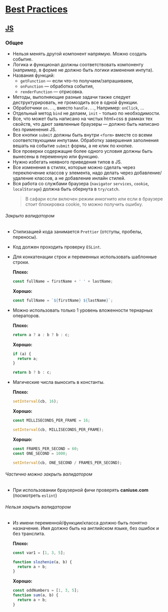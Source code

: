 # [Best Practices](../../README.md)

## [JS](../README.md)

### Общее

- Нельзя менять другой компонент напрямую. Можно создать событие.
- Логика и функционал должны соответствовать компоненту (например, в форме не должно быть логики изменения инпута).
- Названия функций:
  - `getFunction` — если что-то получаем/запрашиваем,
  - `onFunction` — обработка события,
  - `renderFunction` — отрисовка.
- Методы, выполняющие разные задачи также следует деструктурировать, не громоздить все в одной функции.
- Обработчики  `on...`, вместо `handle...`, Например: `onClick`, ...
- Отдельный метод `bind` не делаем, `init` - только по необходимости.
- Все, что может быть написано на чистых html+css в рамках тех свойств, что дают заявленные браузеры — должно быть написано без применения JS.
- Все кнопки `submit` должны быть внутри `<form>` вместе со всеми соответствующими инпутами. Обработку завершения заполнения вешать на событие `submit` формы, а не клик по кнопке.
- Все проверки содержащие более одного условия должны быть вынесены в переменную или функцию.
- Нужно избегать неявного приведения типов в JS.
- Все изменения в стилях, которые можно сделать через переключение классов у элемента, надо делать через добавление/удаление классов, а не добавление инлайн стилей.
- Вся работа со службами браузера (`navigator` `services`, `cookie`, `localStorage`) должна быть обернута в `try/catch`.
  > В сафари если включен режим инкогнито или если в браузере стоит блокировка cookie, то можно получить ошибку.

###### Закрыто валидатором

- Стилизацией кода занимается `Prettier` (отступы, пробелы, переносы).
- Код должен проходить проверку `ESLint`.
- Для конкатенации строк и переменных использовать шаблонные строки.

  **Плохо:**
  ```js
  const fullName = firstName + ' ' + lastName;
  ```
  **Хорошо:**
  ```js
  const fullName = `${firstName} ${lastName}`;
  ```

- Можно использовать только 1 уровень вложенности тернарных операторов.

  **Плохо:**
  ```js
  return a ? a : b ? b : c;                             
  ```
  **Хорошо:**
  ```js
  if (a) {
    return a;
  }

  return b ? b : c;
  ```

- Магические числа выносить в константы.

  **Плохо:**
  ```js
  setInterval(cb, 16);
  ```
  **Хорошо:**
  ```js
  const MILLISECONDS_PER_FRAME = 16;

  setInterval(cb, MILLISECONDS_PER_FRAME);
  ```
  **Хорошо:**
  ```js
  const FRAMES_PER_SECOND = 60;
  const ONE_SECOND = 1000;

  setInterval(cb, ONE_SECOND / FRAMES_PER_SECOND);
  ```

###### Частично можно закрыть валидатором

- При использовании браузерной фичи проверять **caniuse.com** (посмотреть `eslint`)

###### Нельзя закрыть валидатором

- Из имени переменной/функции/класса должно быть понятно назначение. Имя должно быть на английском языке, без ошибок и без транслита.

  **Плохо:**
  ```js
  const var1 = [1, 3, 5];

  function slozhenie(a, b) {
    return a + b;
  }
  ```
  **Хорошо:**
  ```js
  const oddNumbers = [1, 3, 5];
  function sum(a, b) {
    return a + b;
  }
  ```
